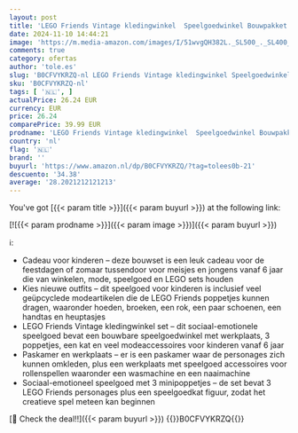 ```yaml
---
layout: post
title: 'LEGO Friends Vintage kledingwinkel  Speelgoedwinkel Bouwpakket voor Kinderen  Leuk Cadeau voor Meisjes en Jongens vanaf 6 jaar met Olly  Liann en Jordin Personages Poppetjes en Kat Figuur 42614'
date: 2024-11-10 14:44:21
image: 'https://m.media-amazon.com/images/I/51wvgQH382L._SL500_._SL400_.jpg'
comments: true
category: ofertas
author: 'tole.es'
slug: 'B0CFVYKRZQ-nl LEGO Friends Vintage kledingwinkel Speelgoedwinkel...'
sku: 'B0CFVYKRZQ-nl'
tags: [ '🇳🇱', ]
actualPrice: 26.24 EUR
currency: EUR
price: 26.24
comparePrice: 39.99 EUR
prodname: 'LEGO Friends Vintage kledingwinkel  Speelgoedwinkel Bouwpakket voor Kinderen  Leuk Cadeau voor Meisjes en Jongens vanaf 6 jaar met Olly  Liann en Jordin Personages Poppetjes en Kat Figuur 42614'
country: 'nl'
flag: '🇳🇱'
brand: ''
buyurl: 'https://www.amazon.nl/dp/B0CFVYKRZQ/?tag=tolees0b-21'
descuento: '34.38'
average: '28.2021212121213'
---
```


You've got [{{< param title >}}]({{< param buyurl >}}) at the following link:

[![{{< param prodname >}}]({{< param image >}})]({{< param buyurl >}})

ℹ️:

- Cadeau voor kinderen – deze bouwset is een leuk cadeau voor de feestdagen of zomaar tussendoor voor meisjes en jongens vanaf 6 jaar die van winkelen, mode, speelgoed en LEGO sets houden
- Kies nieuwe outfits – dit speelgoed voor kinderen is inclusief veel geüpcyclede modeartikelen die de LEGO Friends poppetjes kunnen dragen, waaronder hoeden, broeken, een rok, een paar schoenen, een handtas en heuptasjes
- LEGO Friends Vintage kledingwinkel set – dit sociaal-emotionele speelgoed bevat een bouwbare speelgoedwinkel met werkplaats, 3 poppetjes, een kat en veel modeaccessoires voor kinderen vanaf 6 jaar
- Paskamer en werkplaats – er is een paskamer waar de personages zich kunnen omkleden, plus een werkplaats met speelgoed accessoires voor rollenspellen waaronder een wasmachine en een naaimachine
- Sociaal-emotioneel speelgoed met 3 minipoppetjes – de set bevat 3 LEGO Friends personages plus een speelgoedkat figuur, zodat het creatieve spel meteen kan beginnen

[🛒 Check the deal!!]({{< param buyurl >}})
{{<world>}}B0CFVYKRZQ{{</world>}}
